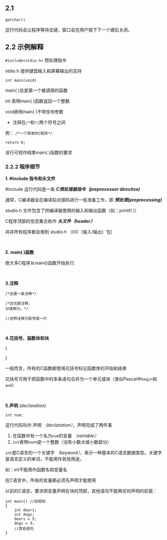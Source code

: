 ## 2.1
```
getchar()
```
这行代码会让程序等待击键，窗口会在用户按下下一个键后关闭。

## 2.2 示例解释
`
#include<stdio.h>
`
预处理指令

stdio.h 提供键盘输入和屏幕输出的支持

`
int main(void)
`

main( )总是第一个被调用的函数

int 表明main( )函数返回一个整数

void表明main( )不带任何参数

- 注释在`/*`和`*/`两个符号之间

例： `/*一个简单的C程序*/`

```
return 0;
```
该行可视作结束main( )函数的要求

### 2.2.2 程序细节

**1. #include 指令和头文件**

#include 这行代码是一条 ***C预处理器指令（preprocessor directive)***

通常，C编译器会在编译前对源码进行一些准备工作，即 ***预处理(preprocessing)***

studio.h 文件包含了供编译器使用的输入和输出函数（如：printf( )）

C程序顶部的信息集合称作 ***头文件（header）***

并非所有程序都会用到 studio.h （I/O（输入/输出）包）

<br>

**2. main( )函数**

绝大多C程序从main()函数开始执行.

<br>


**3.注释**

`/*这是一条注释*/`
```
/*这也是注释，
分成两行。*/
```

`//这种注释只能写成一行`

<br>

**4.花括号、函数体和块**

{

}

一般而言，所有的C函数都使用花括号标记函数体的开始和结束

花括号可用于把函数中的多条语句合并为一个单元或块（类似Pascal中`begin`和`and`）

<br>

**5.声明** *(declaration)*

`int num;`

这行代码叫作 声明 *（declaration）*，声明完成了两件事
   1. 在函数中有一个名为`num`的变量 *（variable）*
   2. `int`表明num是一个整数（没有小数点或小数部分）
   
`int`是C语言的一个关键字 *（keyword）*，表示一种基本的C语言数据类型。关键字是语言定义的单词，不能用作其他用途。

如：int不能用作函数名和变量名

在C语言中，所有的变量都必须先声明才能使用

以前的C语言，要求把变量声明在块的顶部，其他语句不能再任何声明的前面：

```
int main() //旧规则
{
    int doors;
    int dogs;
    doors = 5;
    dogs = 3;
    //其他语句
}
```

